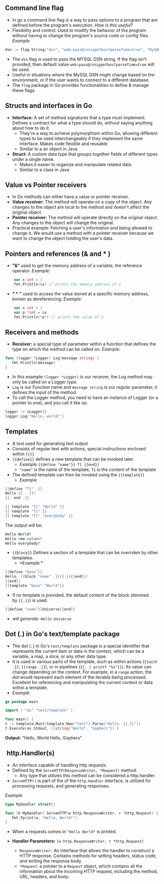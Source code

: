 ## **Command line flag** 
- In go a command line flag is a way to pass options to a program that are defined before the program's execution. 
*How is this useful?* 
- Flexibility and control. Used to modify the behavior of the program without having to change the program's source code or config files.
*Example* 
```go 
dsn := flag.String("dsn", "web:pass@/snippetbox?parseTime=true", "MySQL data source name")
```
- The ```dsn``` flag is used  to pass the MYSQL DSN string. If the flag isn't provided, then default value ```web:pass@/snippetbox?parseTime=true``` will be used. 
- Useful in situations where the MySQL DSN might change based on the environment, or if the user wants to connect to a different database. 
- The `flag` package in Go provides functionalities to define & manage these flags 

## Structs and interfaces in Go 
- **Interface:** A set of method signatures that a type must implement. Defines a contract for what a type should do, without saying anything about how to do it. 
	- They're a way to achieve polymorphism within Go, allowing different types to be used interchangeably if they implement the same interface. Makes code flexible and reusable 
	- Similar to a an object in Java 
- **Struct:** A custom data type that groups together fields of different types under a single name. 
	- Makes it easier to organize and manipulate related data.
	-  Similar to a class in Java 

## Value vs Pointer receivers 
- In Go methods can either have a value or pointer receiver. 
- **Value receiver:** The method will operate on a *copy* of the object. Any changes to the object are local to the method and doesn't affect the original object. 
- **Pointer receiver:** The method will operate directly on the original object. Any changes to the object will change the original. 
- Practical example: Fetching a user's information and being allowed to change it. We would use a method with a pointer receiver because we want to change the object holding the user's data. 
## Pointers and references (& and * ) 
- **"&"** used to get the memory address of a variable, the reference operator. 
*Example:* 
```go
	var x int = 1 
	fmt.Println(&x) // prints the memory address of x 
```
- **" * "** used to access the value stored at a specific memory address, known as dereferencing.
*Example:* 
```go
	var x int = 1 
	var p *int = &x
	fmt.Println(*p*) // prints the value of x 
```

## Receivers and methods 
- **Receiver:** a special type of parameter within a function that defines the type on which the method can be called on. 
 *Example:* 
 ```go
 func (logger *Logger) Log(message string) {
    fmt.Println(message)
}
```
- In this example `(logger *Logger)` is our receiver, the Log method may only be called on a Logger type. 
- `Log` is our Function name and `message string` is our regular parameter, it defines the input of the method. 
- To call the Logger method, you need to have an instance of Logger (or a pointer to one), and you call it like so: 
```go 
logger := &Logger{}
logger.Log("Hello, world!")
```

## Templates 
- A tool used for generating text output 
- Consists of regular text with actions, special instructions enclosed within `{{}}` 
- ``{{define}}`` defines a new template that can be invoked later. 
	- *Example* `{{define "name"}} T1 {{end}}` 
	- `"name"` is the name of the template, `T1` is the content of the template
- The defined template can then be invoked using the `{{template}}`
	- *Example* 	
```go
{{define "T1" -}}
Hello {{ . }}!
{{- end -}}

{{ template "T1" "World" }}
{{ template "T1" }}
{{ template "T1" "everybody" }}
```
The output will be: 
```html
Hello World!
Hello <no value>!
Hello everybody!
```

- ``{{block}}`` Defines a section of a template that can be overriden by other templates. 
	- *Example *
```go
{{define "base"}}
Hello, {{block "name" .}}{{.}}{{end}}!
{{end}}
{{template "base" "World"}}

```
- If no  template is provided, the default content of the block (denoted by `{{.}}`) is used.
```go
{{define "name"}}Universe{{end}}`
``` 
- *will generate: `Hello Universe`*
## Dot (.) in Go's text/template package
 - The dot (`.`) in Go's `text/template` package is a special identifier that represents the current item or data in the context, which can be a variable, a map, a slice, or any other data type.
- It is used in various parts of the template, such as within actions (`{{with .}}`, `{{range .}}`), or in pipelines (`{{. | printf "%s"}}`). Its value can change depending on the context. For example, in a `range` action, the dot would represent each element of the iterable being processed. Excellent for referencing and manipulating the current context or data within a template.
 - *Example*
```go
go package main

import ( "os" "text/template" )

func main() { 
t := template.Must(template.New("test").Parse("Hello, {{.}}")) 
t.Execute(os.Stdout, []string{"World", "Gophers"}) }
```
**Output:** "Hello, World Hello, Gophers"

##  http.Handler(s)
- An interface capable of handling http requests. 
- Defined by the `ServeHTTP(ResponseWriter, *Request)` method. 
	- Any type that utilizes this method can be considered a http.handler.
- `ServeHTTP()` is part of the of the `http.Handler` interface, is utilized for processing requests, and generating responses. 

*Example*
```go
type MyHandler struct{}

func (h MyHandler) ServeHTTP(w http.ResponseWriter, r *http.Request) {
   fmt.Fprint(w, "Hello, World!")
}
```
- When a requests comes in `"Hello World"` is printed. 

- **Handler Parameters:** `(w http.ResponseWriter, r *http.Request)`
	- `ResponseWriter:` An interface that allows the handler to construct a HTTP response. Contains methods for setting headers, status code, and writing the response body. 
	- `*Request`: a pointer to a `Request` object, which contains all the information about the incoming HTTP request, including the method, URL, headers, and body. 

